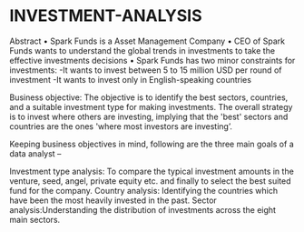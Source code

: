 # INVESTMENT-ANALYSIS

Abstract
• Spark Funds is a Asset Management Company
• CEO of Spark Funds wants to understand the global trends in investments to take the effective investments decisions
• Spark Funds has two minor constraints for investments:
-It wants to invest between 5 to 15 million USD per round of investment
-It wants to invest only in English-speaking countries

Business objective:
The objective is to identify the best sectors, countries, and a suitable investment type for making investments. The overall strategy is 
to invest where others are investing, implying that the 'best' sectors and countries are the ones 'where most investors are investing’.

Keeping business objectives in mind, following are the three main goals of a data analyst –

Investment type analysis: To compare the typical investment amounts in the venture, seed, angel, private equity etc. and finally to 
select the best suited fund for the company. 
Country analysis: Identifying the countries which have been the most heavily invested in the past.
Sector analysis:Understanding the distribution of investments across the eight main sectors.
